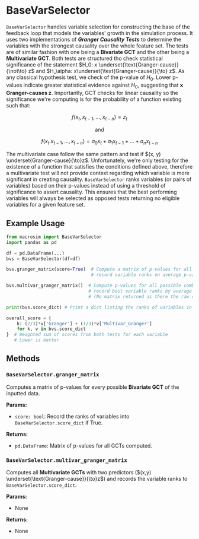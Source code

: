 # BaseVarSelector

`BaseVarSelector` handles variable selection for constructing the base of the feedback loop that models the variables' 
growth in the simulation process. It uses two implementations of __*Granger Causality Tests*__ to determine the variables
with the strongest causality over the whole feature set. The tests are of similar fashion with one being a __Bivariate GCT__
and the other being a __Multivariate GCT__. Both tests are structured tho check statistical significance of the statement
$H_0: x \underset{\text{Granger-cause}}{\not\to} z$ and $H_\alpha: x\underset{\text{Granger-cause}}{\to} z$. As any classical
hypothesis test, we check of the p-value of $H_0$. Lower p-values indicate greater statistical evidence against $H_0$, 
suggesting that **x Granger-causes z**. Importantly, GCT checks for linear causality so the significance we're computing 
is for the probability of a function existing such that:

$$
f(x_t, x_{t-1}, \dots, x_{t-n}) = z_t
$$

$$
\text{and}
$$

$$
f(x_t. x_{t-1}, \dots, x_{t-n}) = a_0x_t + a_1x_{t-1}+\dots+a_nx_{t-n}
$$

The multivariate case follow the same pattern and test if $(x, y) \underset{Granger-cause}{\to}z$. Unfortunately, we're
only testing for the existence of a function that satisfies the conditions defined above, therefore a multivariate test
will not provide context regarding which variable is more significant in creating causality. `BaseVarSelector` ranks 
variables (or pairs of variables) based on their p-values instead of using a threshold of significance to assert causality.
This ensures that the best performing variables will always be selected as opposed tests returning no eligible variables
for a given feature set.

## Example Usage
```python
from macrosim import BaseVarSelector
import pandas as pd

df = pd.DataFrame(...)
bvs = BaseVarSelector(df=df)

bvs.granger_matrix(score=True)  # Compute a matrix of p-values for all combinations of Bivariate GCTs; 
                                # record variable ranks on average p-value if score=True

bvs.multivar_granger_matrix()  # Compute p-values for all possible combinations of 2-predictor GCTs;
                               # record best variable ranks by average p-values of all pairs they've been a part of.
                               # (No matrix returned as there the raw data is often too large to visualise)

print(bvs.score_dict) # Print a dict listing the ranks of variables in terms of their performance (separate for both tests)

overall_score = {
    k: (2/3)*v['Granger'] + (1/3)*v['Multivar_Granger'] 
    for k, v in bvs.score_dict
}  # Weighted sum of scores from both tests for each variable
   # Lower is better
```

## Methods
### `BaseVarSelector.granger_matrix`
Computes a matrix of p-values for every possible __Bivariate GCT__ of the inputted data.

__Params:__

- `score: bool`: Record the ranks of variables into `BaseVarSelector.score_dict` if True.

__Returns:__

- `pd.DataFrame`: Matrix of p-values for all GCTs computed.

### `BaseVarSelector.multivar_granger_matrix`
Computes all __Multivariate GCTs__ with two predictors ($(x,y) \underset{\text{Granger-cause}}{\to}z$) and records the
variable ranks to `BaseVarSelector.score_dict`.

__Params:__

- None

__Returns:__

- None